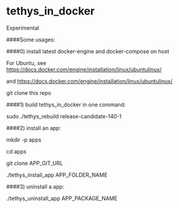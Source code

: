 # tethys_in_docker

Experimental

####Some usages:

####0) install latest docker-engine and docker-compose on host

For Ubuntu, see https://docs.docker.com/engine/installation/linux/ubuntulinux/

and https://docs.docker.com/engine/installation/linux/ubuntulinux/

git clone this repo

####1) build tethys_in_docker in one command:

sudo ./tethys_rebuild release-candidate-140-1

####2) install an app:

mkdir -p apps

cd apps

git clone APP_GIT_URL

./tethys_install_app APP_FOLDER_NAME

####3) uninstall a app:

./tethys_uninstall_app APP_PACKAGE_NAME